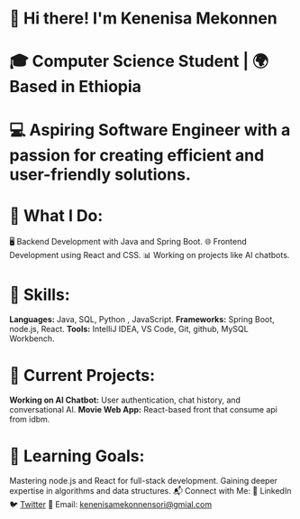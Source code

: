 # 👋 Hi there! I'm Kenenisa Mekonnen
# 🎓 Computer Science Student | 🌍 Based in Ethiopia
# 💻 Aspiring Software Engineer with a passion for creating efficient and user-friendly solutions.


# 💼 What I Do:

🖥️ Backend Development with Java and Spring Boot.
🌐 Frontend Development using React and CSS.
📊 Working on projects like AI chatbots.


# 🌟 Skills:
**Languages:** Java, SQL, Python , JavaScript.
**Frameworks:** Spring Boot, node.js, React.
**Tools:** IntelliJ IDEA, VS Code, Git, github, MySQL Workbench.


# 🚀 Current Projects:

**Working on AI Chatbot:** User authentication, chat history, and conversational AI.
**Movie Web App:** React-based front that consume api from idbm.


# 🎯 Learning Goals:

Mastering node.js and React for full-stack development.
Gaining deeper expertise in algorithms and data structures.
📬 Connect with Me:
💼 LinkedIn
🐦 [Twitter](https://x.com/kenenisa1153)
📧 Email: kenenisamekonnensori@gmial.com

<!---
kenenisamekonnen/kenenisamekonnen is a ✨ special ✨ repository because its `README.md` (this file) appears on your GitHub profile.
You can click the Preview link to take a look at your changes.
--->
